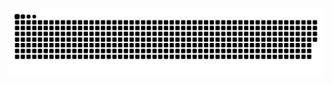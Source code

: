

  
![Snake animation](https://github.com/saralvra/saralvra/blob/output/github-contribution-grid-snake.svg)
